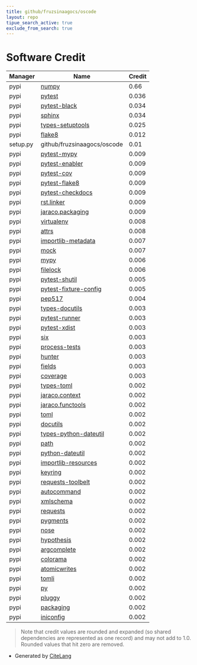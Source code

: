 ```yaml
---
title: github/fruzsinaagocs/oscode
layout: repo
tipue_search_active: true
exclude_from_search: true
---
```

# Software Credit

|Manager|Name|Credit|
|-------|----|------|
|pypi|[numpy](https://www.numpy.org)|0.66|
|pypi|[pytest](https://docs.pytest.org/en/latest/)|0.036|
|pypi|[pytest-black](https://github.com/shopkeep/pytest-black)|0.034|
|pypi|[sphinx](https://www.sphinx-doc.org/)|0.034|
|pypi|[types-setuptools](https://github.com/python/typeshed)|0.025|
|pypi|[flake8](https://pypi.org/project/flake8)|0.012|
|setup.py|github/fruzsinaagocs/oscode|0.01|
|pypi|[pytest-mypy](https://github.com/dbader/pytest-mypy)|0.009|
|pypi|[pytest-enabler](https://github.com/jaraco/pytest-enabler)|0.009|
|pypi|[pytest-cov](https://github.com/pytest-dev/pytest-cov)|0.009|
|pypi|[pytest-flake8](https://github.com/tholo/pytest-flake8)|0.009|
|pypi|[pytest-checkdocs](https://github.com/jaraco/pytest-checkdocs)|0.009|
|pypi|[rst.linker](https://github.com/jaraco/rst.linker)|0.009|
|pypi|[jaraco.packaging](https://github.com/jaraco/jaraco.packaging)|0.009|
|pypi|[virtualenv](https://pypi.org/project/virtualenv)|0.008|
|pypi|[attrs](https://pypi.org/project/attrs)|0.008|
|pypi|[importlib-metadata](https://pypi.org/project/importlib-metadata)|0.007|
|pypi|[mock](https://pypi.org/project/mock)|0.007|
|pypi|[mypy](https://pypi.org/project/mypy)|0.006|
|pypi|[filelock](https://pypi.org/project/filelock)|0.006|
|pypi|[pytest-shutil](https://pypi.org/project/pytest-shutil)|0.005|
|pypi|[pytest-fixture-config](https://pypi.org/project/pytest-fixture-config)|0.005|
|pypi|[pep517](https://pypi.org/project/pep517)|0.004|
|pypi|[types-docutils](https://pypi.org/project/types-docutils)|0.003|
|pypi|[pytest-runner](https://github.com/pytest-dev/pytest-runner/)|0.003|
|pypi|[pytest-xdist](https://pypi.org/project/pytest-xdist)|0.003|
|pypi|[six](https://pypi.org/project/six)|0.003|
|pypi|[process-tests](https://pypi.org/project/process-tests)|0.003|
|pypi|[hunter](https://pypi.org/project/hunter)|0.003|
|pypi|[fields](https://pypi.org/project/fields)|0.003|
|pypi|[coverage](https://pypi.org/project/coverage)|0.003|
|pypi|[types-toml](https://pypi.org/project/types-toml)|0.002|
|pypi|[jaraco.context](https://pypi.org/project/jaraco.context)|0.002|
|pypi|[jaraco.functools](https://pypi.org/project/jaraco.functools)|0.002|
|pypi|[toml](https://pypi.org/project/toml)|0.002|
|pypi|[docutils](https://pypi.org/project/docutils)|0.002|
|pypi|[types-python-dateutil](https://pypi.org/project/types-python-dateutil)|0.002|
|pypi|[path](https://pypi.org/project/path)|0.002|
|pypi|[python-dateutil](https://pypi.org/project/python-dateutil)|0.002|
|pypi|[importlib-resources](https://pypi.org/project/importlib-resources)|0.002|
|pypi|[keyring](https://pypi.org/project/keyring)|0.002|
|pypi|[requests-toolbelt](https://pypi.org/project/requests-toolbelt)|0.002|
|pypi|[autocommand](https://pypi.org/project/autocommand)|0.002|
|pypi|[xmlschema](https://pypi.org/project/xmlschema)|0.002|
|pypi|[requests](https://pypi.org/project/requests)|0.002|
|pypi|[pygments](https://pypi.org/project/pygments)|0.002|
|pypi|[nose](https://pypi.org/project/nose)|0.002|
|pypi|[hypothesis](https://pypi.org/project/hypothesis)|0.002|
|pypi|[argcomplete](https://pypi.org/project/argcomplete)|0.002|
|pypi|[colorama](https://pypi.org/project/colorama)|0.002|
|pypi|[atomicwrites](https://pypi.org/project/atomicwrites)|0.002|
|pypi|[tomli](https://pypi.org/project/tomli)|0.002|
|pypi|[py](https://pypi.org/project/py)|0.002|
|pypi|[pluggy](https://pypi.org/project/pluggy)|0.002|
|pypi|[packaging](https://pypi.org/project/packaging)|0.002|
|pypi|[iniconfig](https://pypi.org/project/iniconfig)|0.002|


> Note that credit values are rounded and expanded (so shared dependencies are represented as one record) and may not add to 1.0. Rounded values that hit zero are removed.


- Generated by [CiteLang](https://github.com/vsoch/citelang)

